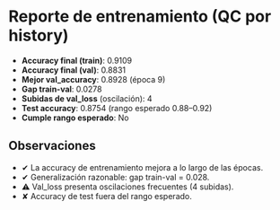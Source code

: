 # Reporte de entrenamiento (QC por history)

- **Accuracy final (train)**: 0.9109
- **Accuracy final (val)**: 0.8831
- **Mejor val_accuracy**: 0.8928 (época 9)
- **Gap train-val**: 0.0278
- **Subidas de val_loss** (oscilación): 4
- **Test accuracy**: 0.8754  (rango esperado 0.88–0.92)
- **Cumple rango esperado**: No

## Observaciones
- ✔ La accuracy de entrenamiento mejora a lo largo de las épocas.
- ✔ Generalización razonable: gap train-val = 0.028.
- ⚠ Val_loss presenta oscilaciones frecuentes (4 subidas).
- ✘ Accuracy de test fuera del rango esperado.